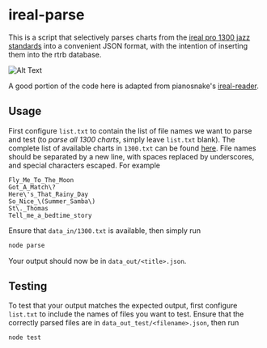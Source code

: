 # ireal-parse

This is a script that selectively parses charts from the [ireal pro 1300 jazz standards](https://www.irealb.com/forums/showthread.php?12753-Jazz-1300-Standards) into a convenient JSON format, with the intention of inserting them into the rtrb database.

![Alt Text](https://github.com/realtimerealbook/ireal-parse/raw/master/demo.gif)

A good portion of the code here is adapted from pianosnake's [ireal-reader](https://www.npmjs.com/package/ireal-reader).

## Usage

First configure `list.txt` to contain the list of file names we want to parse and test (to *parse all 1300 charts*, simply leave `list.txt` blank). The complete list of available charts in `1300.txt` can be found [here](http://www.irealb.com/forums/showthread.php?4522-Jazz-1300-Standards-Individual-Songs). File names should be separated by a new line, with spaces replaced by underscores, and special characters escaped. For example
```
Fly_Me_To_The_Moon
Got_A_Match\?
Here\'s_That_Rainy_Day
So_Nice_\(Summer_Samba\)
St\._Thomas
Tell_me_a_bedtime_story
```

Ensure that `data_in/1300.txt` is available, then simply run
```js
node parse
```

Your output should now be in `data_out/<title>.json`.

## Testing

To test that your output matches the expected output, first configure `list.txt` to include the names of files you want to test. Ensure that the correctly parsed files are in `data_out_test/<filename>.json`, then run
```js
node test
```